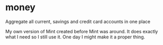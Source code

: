 # money
Aggregate all current, savings and credit card accounts in one place

My own version of Mint created before Mint was around. It does exactly what I need so I still use it. One day I might make it a proper thing.
